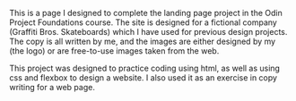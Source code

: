 This is a page I designed to complete the landing page project in the Odin Project Foundations course. The site is designed for a fictional company (Graffiti Bros. Skateboards) which I have used for previous design projects. The copy is all written by me, and the images are either designed by my (the logo) or are free-to-use images taken from the web.

This project was designed to practice coding using html, as well as using css and flexbox to design a website. I also used it as an exercise in copy writing for a web page.